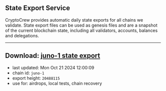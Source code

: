 ## State Export Service
CryptoCrew provides automatic daily state exports for all chains we validate. State export files can be used as genesis files and are a snapshot of the current blockchain state, including all validators, accounts, balances and delegations.

---
**Download: [juno-1 state export](https://dl-eu2.ccvalidators.com/SERVICE/juno/juno-1_export_20488115.json)**
---

- last updated: Mon Oct 21 2024 12:00:09
- chain id: `juno-1`
- export height: `20488115`
- use for: airdrops, local tests, chain recovery
